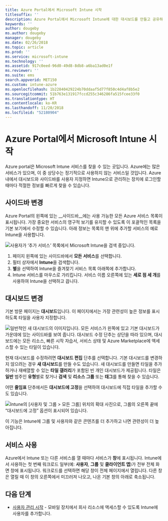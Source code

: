 ```yaml
---
title: Azure Portal에서 Microsoft Intune 시작
titlesuffix: ''
description: Azure Portal에서 Microsoft Intune에 대한 대시보드를 만들고 공유하고 탐색하는 방법에 대해 알아봅니다.
keywords: ''
author: dougeby
ms.author: dougeby
manager: dougeby
ms.date: 02/26/2018
ms.topic: article
ms.prod: ''
ms.service: microsoft-intune
ms.technology: ''
ms.assetid: 917c0eed-96d0-49d8-8db8-a6ba13ad0e1f
ms.reviewer: ''
ms.suite: ems
search.appverid: MET150
ms.custom: intune-azure
ms.openlocfilehash: 1b22840429224b70ddaaf5d77f850c4d4af8b5e2
ms.sourcegitcommit: 51b763e131917fccd255c346286fa515fcee33f0
ms.translationtype: HT
ms.contentlocale: ko-KR
ms.lasthandoff: 11/20/2018
ms.locfileid: "52180904"
---
```

# <a name="getting-started-with-microsoft-intune-in-the-azure-portal"></a>Azure Portal에서 Microsoft Intune 시작

Azure portal은 Microsoft Intune 서비스를 찾을 수 있는 곳입니다. Azure에는 많은 서비스가 있으며, 이 중 상당수는 정기적으로 사용하지 않는 서비스일 것입니다. Azure 내에서 대시보드와 사이드바를 사용자 지정하면 Intune으로 관리하는 장치에 로그인할 때마다 적절한 정보를 빠르게 찾을 수 있습니다.

## <a name="changing-the-sidebar"></a>사이드바 변경

Azure Portal의 왼쪽에 있는 __사이드바__에는 사용 가능한 모든 Azure 서비스 목록이 표시됩니다. 가장 중요한 서비스의 영구적 보기를 유지할 수 있도록 이 포괄적인 목록을 기본 보기에서 수정할 수 있습니다. 아래 정보는 목록의 맨 위에 추가할 서비스의 예로 Intune을 사용합니다.

![사용자가 ‘추가 서비스’ 목록에서 Microsoft Intune을 검색 중입니다.](./media/azure-add-intune1.png)

1. 페이지 왼쪽에 있는 사이드바에서 **모든 서비스**를 선택합니다.
2. 필터 상자에서 **Intune**을 검색합니다.
3. **별**을 선택하여 Intune을 즐겨찾기 서비스 목록 아래쪽에 추가합니다.
4. Intune 서비스를 마우스로 가리킵니다. 서비스 이름 오른쪽에 있는 **세로 점 세 개**를 사용하여 Intune을 선택하고 끕니다.

## <a name="changing-the-dashboard"></a>대시보드 변경

기본 방문 페이지는 **대시보드**입니다. 이 페이지에서는 가장 관련성이 높은 정보를 표시하도록 타일을 사용자 지정합니다.

![일반적인 새 대시보드의 이미지입니다. 모든 서비스가 왼쪽에 있고 기본 대시보드가 가운데에 있는 사이드바를 보여 줍니다. 대시보드 수정 단추는 상단을 따라 있으며, 대시보드에는 모든 리소스, 빠른 시작 자습서, 서비스 상태 및 Azure Marketplace에 액세스할 수 있는 타일이 있습니다.](./media/azure-default-dashboard.png)

현재 대시보드를 수정하려면 **대시보드 편집** 단추를 선택합니다. 기본 대시보드를 변경하지 않으려는 경우 **새 대시보드**를 만들 수도 있습니다. 새 대시보드를 만들면 타일을 추가하거나 재배열할 수 있는 **타일 갤러리**가 포함된 빈 개인 대시보드가 제공됩니다. 타일은 **일반** 범주인 **유형**별로 찾거나 **검색** 및 **리소스 그룹** 또는 **태그**를 통해 찾을 수 있습니다.

어떤 **줄임표** 단추에서든 **대시보드에 고정**을 선택하여 대시보드에 직접 타일을 추가할 수도 있습니다.

![Intune의 [사용자 및 그룹 > 모든 그룹] 위치의 확대 사진으로, 그룹의 오른쪽 끝에 “대시보드에 고정” 옵션이 표시되어 있습니다.](./media/azure-pin-to-dashboard.png)

이 기능은 Intune에 그룹 및 사용자와 같은 콘텐츠를 더 추가하고 나면 관련성이 더 높아집니다.

## <a name="using-services"></a>서비스 사용

Azure에서 Intune 또는 다른 서비스를 열 때마다 서비스가 **창**에 표시됩니다. Intune에서 사용하는 첫 번째 워크로드 일부(예: **사용자**, **그룹** 및 **클라이언트 앱**)가 전부 전체 화면 창에 표시됩니다. 워크로드를 선택하면 해당 창이 전체 페이지에서 열립니다. 다른 창은 열릴 때 이 창의 오른쪽에서 미끄러져 나오고, 나온 기본 창의 아래로 축소됩니다.

## <a name="next-steps"></a>다음 단계

* [사용자 관리 시작](get-started-users.md) - 모바일 장치에서 회사 리소스에 액세스할 수 있도록 Intune에 사용자를 추가합니다.
